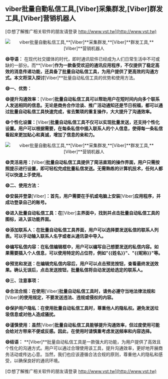 ## **viber批量自動私信工具,**[Viber]**采集群发,**[Viber]**群发工具,**[Viber]**营销机器人**

[😍想了解推广相关软件的朋友请登录 http://www.vst.tw](http://www.vst.tw)

 <center><img src="https://vst.tw/MP4/tuiguang/png/8.png" alt="viber批量自動私信工具,**[Viber]**采集群发,**[Viber]**群发工具,**[Viber]**营销机器人"></center>

**😄导语：**
在现代社交媒体的时代，即时通讯软件已经成为人们日常生活中不可或缺的一部分。而**[Viber]**作为一款备受欢迎的通讯应用程序，不仅提供了稳定高效的消息传递功能，还具备了批量自动私信工具，为用户提供了更高效的沟通方式。本文将深入探讨**[Viber]**批量自动私信工具的优势和使用方法。

**😄一、优势：**

**😄提升沟通效率：**[Viber]**批量自动私信工具可以帮助用户在短时间内向多个联系人发送相同的信息。无论是商务合作洽谈、推广活动通知还是节日祝福，都可以通过批量自动私信工具快速完成，省去繁琐的重复操作，大大提升了沟通效率。**

**😄个性化设置：**[Viber]**批量自动私信工具不仅可以实现批量发送，还支持个性化设置。用户可以根据需要，在每条私信中插入联系人的个人信息，使得每一条私信看起来更加贴心和真诚，增加了信息的亲和力。**

 <center><img src="https://vst.tw/MP4/tuiguang/png/7.png" alt="viber批量自動私信工具,**[Viber]**采集群发,**[Viber]**群发工具,**[Viber]**营销机器人"></center>

**😄灵活易用：**[Viber]**批量自动私信工具提供了简洁直观的操作界面，用户只需按照提示进行设置，即可轻松完成批量私信发送。无需熟练的计算机技术，任何人都可以快速上手使用。**

**😄二、使用方法：**

**😄安装并登录**[Viber]**：首先，用户需要在手机或电脑上安装**[Viber]**应用程序，并成功登录自己的账号。**

**😄进入批量自动私信工具：在**[Viber]**主界面中，找到并点击批量自动私信工具的图标，进入该功能界面。**

**😄添加联系人：在批量自动私信工具界面，用户可以选择要发送私信的联系人列表。可以手动输入联系人名字或者从通讯录中导入。**

**😄编写私信内容：在私信编辑框中，用户可以编写自己想要发送的私信内容。如果需要插入个人信息，可以使用特定的占位符，例如"{{姓名}}"、"{{昵称}}"等。**

**😄预览和发送：在编辑完私信内容后，用户可以点击预览按钮，查看最终发送效果。确认无误后，点击发送按钮，批量私信将自动发送给选定的联系人。**

**😄三、注意事项：**

**😄合法合规：在使用**[Viber]**批量自动私信工具时，请务必遵守当地法律法规和**[Viber]**的使用规定，不要发送违法、违规或侵权的内容。**

**😄保护用户隐私：在使用批量自动私信工具时，尊重他人的隐私权。避免发送垃圾信息或对他人造成骚扰。**

**😄谨慎使用：虽然**[Viber]**批量自动私信工具能够提升沟通效率，但过度使用可能会给对方带来不便或反感。因此，在使用时请慎重考虑发送频率和内容选择。**

**😄结语：**
**[Viber]**批量自动私信工具是一款强大的功能，为用户提供了高效且个性化的沟通方式。用户可以通过合理使用该工具，提升沟通效率，更好地开展商务活动或传达心意。当然，我们也应该遵循合法合规的原则，尊重他人的隐私和感受，以确保良好的通讯环境。

[😍想了解推广相关软件的朋友请登录 http://www.vst.tw](http://www.vst.tw)



